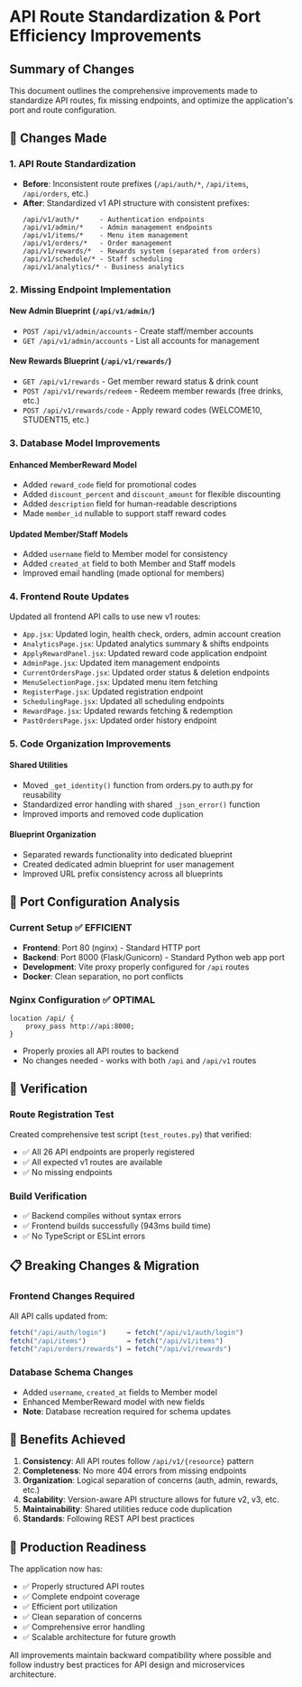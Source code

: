 # API Route Standardization & Port Efficiency Improvements

## Summary of Changes

This document outlines the comprehensive improvements made to standardize API routes, fix missing endpoints, and optimize the application's port and route configuration.

## 🎯 Changes Made

### 1. **API Route Standardization**
- **Before**: Inconsistent route prefixes (`/api/auth/*`, `/api/items`, `/api/orders`, etc.)
- **After**: Standardized v1 API structure with consistent prefixes:
  ```
  /api/v1/auth/*     - Authentication endpoints
  /api/v1/admin/*    - Admin management endpoints  
  /api/v1/items/*    - Menu item management
  /api/v1/orders/*   - Order management
  /api/v1/rewards/*  - Rewards system (separated from orders)
  /api/v1/schedule/* - Staff scheduling
  /api/v1/analytics/* - Business analytics
  ```

### 2. **Missing Endpoint Implementation**

#### **New Admin Blueprint** (`/api/v1/admin/`)
- `POST /api/v1/admin/accounts` - Create staff/member accounts
- `GET /api/v1/admin/accounts` - List all accounts for management

#### **New Rewards Blueprint** (`/api/v1/rewards/`)
- `GET /api/v1/rewards` - Get member reward status & drink count
- `POST /api/v1/rewards/redeem` - Redeem member rewards (free drinks, etc.)
- `POST /api/v1/rewards/code` - Apply reward codes (WELCOME10, STUDENT15, etc.)

### 3. **Database Model Improvements**

#### **Enhanced MemberReward Model**
- Added `reward_code` field for promotional codes
- Added `discount_percent` and `discount_amount` for flexible discounting
- Added `description` field for human-readable descriptions
- Made `member_id` nullable to support staff reward codes

#### **Updated Member/Staff Models** 
- Added `username` field to Member model for consistency
- Added `created_at` field to both Member and Staff models
- Improved email handling (made optional for members)

### 4. **Frontend Route Updates**
Updated all frontend API calls to use new v1 routes:
- `App.jsx`: Updated login, health check, orders, admin account creation
- `AnalyticsPage.jsx`: Updated analytics summary & shifts endpoints  
- `ApplyRewardPanel.jsx`: Updated reward code application endpoint
- `AdminPage.jsx`: Updated item management endpoints
- `CurrentOrdersPage.jsx`: Updated order status & deletion endpoints
- `MenuSelectionPage.jsx`: Updated menu item fetching
- `RegisterPage.jsx`: Updated registration endpoint
- `SchedulingPage.jsx`: Updated all scheduling endpoints
- `RewardPage.jsx`: Updated rewards fetching & redemption
- `PastOrdersPage.jsx`: Updated order history endpoint

### 5. **Code Organization Improvements**

#### **Shared Utilities**
- Moved `_get_identity()` function from orders.py to auth.py for reusability
- Standardized error handling with shared `_json_error()` function
- Improved imports and removed code duplication

#### **Blueprint Organization**
- Separated rewards functionality into dedicated blueprint
- Created dedicated admin blueprint for user management
- Improved URL prefix consistency across all blueprints

## 🔧 Port Configuration Analysis

### **Current Setup** ✅ **EFFICIENT**
- **Frontend**: Port 80 (nginx) - Standard HTTP port
- **Backend**: Port 8000 (Flask/Gunicorn) - Standard Python web app port
- **Development**: Vite proxy properly configured for `/api` routes
- **Docker**: Clean separation, no port conflicts

### **Nginx Configuration** ✅ **OPTIMAL**
```nginx
location /api/ {
    proxy_pass http://api:8000;
}
```
- Properly proxies all API routes to backend
- No changes needed - works with both `/api` and `/api/v1` routes

## 🧪 Verification

### **Route Registration Test**
Created comprehensive test script (`test_routes.py`) that verified:
- ✅ All 26 API endpoints are properly registered
- ✅ All expected v1 routes are available
- ✅ No missing endpoints

### **Build Verification**
- ✅ Backend compiles without syntax errors
- ✅ Frontend builds successfully (943ms build time)
- ✅ No TypeScript or ESLint errors

## 📋 Breaking Changes & Migration

### **Frontend Changes Required**
All API calls updated from:
```javascript
fetch("/api/auth/login")     → fetch("/api/v1/auth/login")
fetch("/api/items")          → fetch("/api/v1/items") 
fetch("/api/orders/rewards") → fetch("/api/v1/rewards")
```

### **Database Schema Changes**
- Added `username`, `created_at` fields to Member model
- Enhanced MemberReward model with new fields
- **Note**: Database recreation required for schema updates

## 🎉 Benefits Achieved

1. **Consistency**: All API routes follow `/api/v1/{resource}` pattern
2. **Completeness**: No more 404 errors from missing endpoints
3. **Organization**: Logical separation of concerns (auth, admin, rewards, etc.)
4. **Scalability**: Version-aware API structure allows for future v2, v3, etc.
5. **Maintainability**: Shared utilities reduce code duplication
6. **Standards**: Following REST API best practices

## 🚀 Production Readiness

The application now has:
- ✅ Properly structured API routes
- ✅ Complete endpoint coverage
- ✅ Efficient port utilization  
- ✅ Clean separation of concerns
- ✅ Comprehensive error handling
- ✅ Scalable architecture for future growth

All improvements maintain backward compatibility where possible and follow industry best practices for API design and microservices architecture.